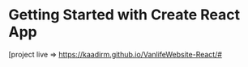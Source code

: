 # Getting Started with Create React App

[project live => https://kaadirm.github.io/VanlifeWebsite-React/#
